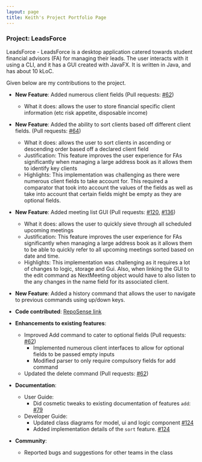 ```yaml
---
layout: page
title: Keith's Project Portfolio Page
---
```


### Project: LeadsForce

LeadsForce - LeadsForce is a desktop application catered towards student financial advisors (FA) for managing their leads. The user interacts with it using a CLI, and it has a GUI created with JavaFX. It is written in Java, and has about 10 kLoC.

Given below are my contributions to the project.

* **New Feature**: Added numerous client fields (Pull requests: [\#62]())
  * What it does: allows the user to store financial specific client information (etc risk appetite, disposable income)

* **New Feature**: Added the ability to sort clients based off different client fields. (Pull requests: [\#64]())
  * What it does: allows the user to sort clients in ascending or descending order based off a declared client field
  * Justification: This feature improves the user experience for FAs significantly when managing a large address book as it allows them to identify key clients 
  * Highlights: This implementation was challenging as there were numerous client fields to take account for. This required a comparator that took into account the values of the fields as well as take into account that certain fields might be empty as they are optional fields.

* **New Feature**: Added meeting list GUI (Pull requests: [\#120](), [\#136]())
  * What it does: allows the user to quickly sieve through all scheduled upcoming meetings
  * Justification: This feature improves the user experience for FAs significantly when managing a large address book as it allows them to be able to quickly refer to all upcoming meetings sorted based on date and time.
  * Highlights: This implementation was challenging as it requires a lot of changes to logic, storage and Gui. Also, when linking the GUI to the edit command as NextMeeting object would have to also listen to the any changes in the name field for its associated client.

* **New Feature**: Added a history command that allows the user to navigate to previous commands using up/down keys.

* **Code contributed**: [RepoSense link]()

* **Enhancements to existing features**:
  * Improved Add command to cater to optional fields (Pull requests: [\#62]())
    * Implemented numerous client interfaces to allow for optional fields to be passed empty inputs
    * Modified parser to only require compulsory fields for add command
  * Updated the delete command (Pull requests: [\#62]())

* **Documentation**:
  * User Guide:
    * Did cosmetic tweaks to existing documentation of features `add`: [\#79]()
  * Developer Guide:
    * Updated class diagrams for model, ui and logic component [\#124]()
    * Added implementation details of the `sort` feature. [\#124]()

* **Community**:
  * Reported bugs and suggestions for other teams in the class
